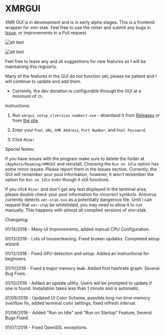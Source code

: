 # XMRGUI

XMR GUI is in development and is in early alpha stages. This is a frontend wrapper for xmr-stak. Feel free to use the miner and submit any bugs in [Issue](https://github.com/crocokyle/XMRGUI/issues), or improvements in a Pull request.

![alt text](https://akhawaii.com/wp-content/uploads/2018/01/screen1-1.png)

![alt text](https://akhawaii.com/wp-content/uploads/2018/01/screen2.png)



Feel free to leave any and all suggestions for new features as I will be maintaining this regularly. 

Many of the features in the GUI do not function yet, please be patient and I will continue to update and add them.

* Currently, the dev donation is configurable through the GUI at a minimum of `1%`.

Instructions:

1. Run `xmrgui_setup_v(version number).exe` - downlaod it from [Releases](https://github.com/crocokyle/XMRGUI/releases) or from [the site](http://xmrgui.com/download)

2. Enter your `Pool URL`, `XMR Address`, `Port Number`, and `Pool Password`. 
3. Click `Mine!`



Special Notes:

If you have issues with the program make sure to delete the folder at `/AppData/Roaming/XMRGUI` and reinstall.
Choosing the `Run on Idle` option has some minor issues. Please report them in the Issues section. Currently, the GUI will remember your pool information, however, it won't remember the option for `Run on Idle` even though it still functions.


If you click `Mine!` and don't get any text displayed in the terminal area, please double check your pool information for incorrect symbols.
Antivirus currently detects `xmr-stak.exe` as a potentially dangerous file. Until I can request that `xmr-stak` be whitelisted, you may need to allow it to run manually. This happens with almost all compiled versions of xmr-stak.


Changelog:

01/14/2018 - Many UI Improvements, added manual CPU Configuration.

01/13/2018 - Lots of housecleaning. Fixed broken updates. Completed setup wizard.

01/12/2018 - Fixed GPU detection and setup. Added an instructional for beginners.

01/11/2018 - Fixed a major memory leak. Added first hashrate graph. Several Bug Fixes.

01/10/2018 - Added an update utility. Users will be prompted to update if one is found. Installation takes less than 1 minute and is automatic.

01/09/2018 - Updated UI Color Scheme, possible long run time memory overflow fix, added terminal color settings, fixed refresh interval.

01/08/2018 - Added "Run on Idle" and "Run on Startup" Feature, Several Bugs Fixed. 

01/07/2018 - Fixed OpenSSL exceptions.
